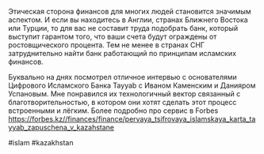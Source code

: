 
Этическая сторона финансов для многих людей становится значимым аспектом. И если вы находитесь в Англии, странах Ближнего Востока или Турции, то для вас не составит труда подобрать банк, который выступит гарантом того, что ваши счета будут ограждены от ростовщического процента. Тем не менее в странах СНГ затруднительно найти банк работающий по принципам исламских финансов.

Буквально на днях посмотрел отличное интервью с основателями Цифрового Исламского Банка Tayyab с Иваном Каменским и Данияром Успановым. Мне понравился их технологичный вектор связанный с благотворительностью, в котором они хотят сделать этот процесс встроенными и лёгким. Более подробно про сервис в Forbes https://forbes.kz//finances/finance/pervaya_tsifrovaya_islamskaya_karta_tayyab_zapuschena_v_kazahstane

#islam #kazakhstan 